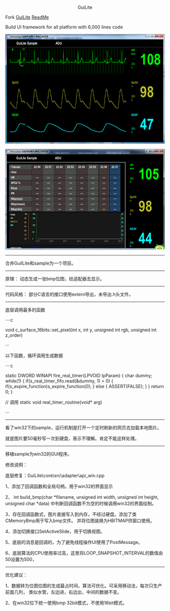 
<p align="center">GuiLite</p>


Fork [GuiLite](https://github.com/idea4good/GuiLite) [ReadMe](README_ORG.md)

Build UI framework for all platform with 6,000 lines code


![snatshot1](snatshot1.png)

![snatshot2](snatshot2.png)



---

合并GuilLite和sample为一个项目。

---

原理：
  动态生成一张bmp位图，给适配器去显示。

---

代码风格：
  部分C语言的接口使用extern导出，未导出.h头文件。
  
---
 
 底层调用最多的函数
 
····c

 void c_surface_16bits::set_pixel(int x, int y, unsigned int rgb, unsigned int z_order)

···


以下函数，循环调用生成数据

····c

static DWORD WINAPI fire_real_timer(LPVOID lpParam)
{
	char dummy;
	while(1)
	{
		if(s_real_timer_fifo.read(&dummy, 1) > 0)
		{
			if(s_expire_function)s_expire_function(0);
		}
		else
		{
			ASSERT(FALSE);
		}
	}
	return 0;
}

// 调用
static void real_timer_routine(void* arg)

···

 
---

看了win32下的sample，运行机制是打开一个定时刷新的网页去加载本地图片。

就是图片要50毫秒写一次到硬盘，表示不理解。肯定不能这样处理。


---

移植sample为win32的GUI程序。

修改说明：

底层修复：GuiLite\core\src\adapter\api_win.cpp

1、添加了回调函数和全局句柄，用于win32的界面显示

2、 int build_bmp(char *filename, unsigned int width, unsigned int height, unsigned char *data)
中判断回调函数不为空的时候调用win32的界面绘制。

3、存在回调函数式，图片直接写入到内存，不经过硬盘。添加了类CMemoryBmp用于写入bmp文件。
并将位图装换为HBITMAP供窗口使用。

4、添加切换接口SetActiveSlide，用于切换视图。

5、底层的消息是回调的，为了避免线程操作UI使用了PostMessage。

6、底层算法的CPU使用率过高，这里将LOOP_SNAPSHOT_INTERVAL的数值由50设置为500，

---

优化建议：

1、数据转为位图位图的生成最占时间，算法可优化。可采用移动法，每次只生产前面几列，
类似水管，左边进，右边出，中间的数据不变。

2、在win32位下统一使用bmp 32bit模式，不使用16bit模式。



















